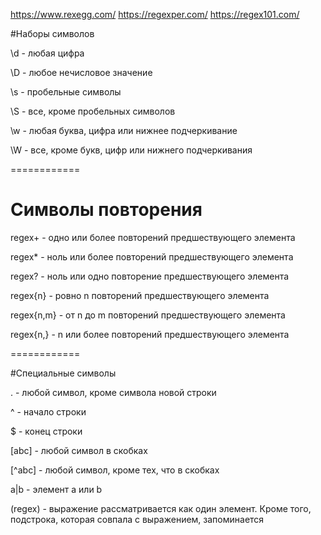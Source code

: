 
https://www.rexegg.com/
https://regexper.com/
https://regex101.com/

#Наборы символов

\d - любая цифра

\D - любое нечисловое значение

\s - пробельные символы

\S - все, кроме пробельных символов

\w - любая буква, цифра или нижнее подчеркивание

\W - все, кроме букв, цифр или нижнего подчеркивания


============


# Cимволы повторения
regex+ - одно или более повторений предшествующего элемента

regex* - ноль или более повторений предшествующего элемента

regex? - ноль или одно повторение предшествующего элемента

regex{n} - ровно n повторений предшествующего элемента

regex{n,m} - от n до m повторений предшествующего элемента

regex{n,} - n или более повторений предшествующего элемента

============

#Специальные символы

. - любой символ, кроме символа новой строки

^ - начало строки

$ - конец строки

[abc] - любой символ в скобках

[^abc] - любой символ, кроме тех, что в скобках

a|b - элемент a или b

(regex) - выражение рассматривается как один элемент. Кроме того, подстрока, которая совпала с выражением, запоминается